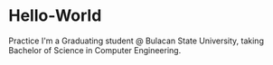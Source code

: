 # Hello-World
Practice
I'm a Graduating student @ Bulacan State University, taking Bachelor of Science in Computer Engineering.
